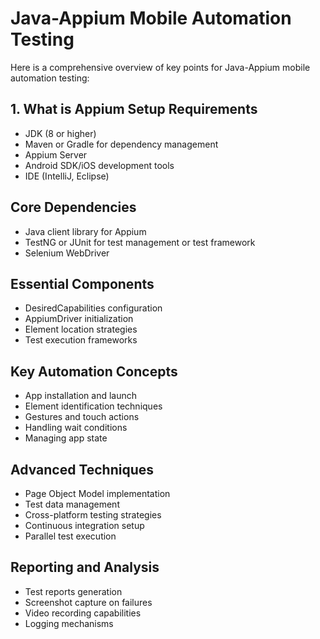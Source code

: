 # Java-Appium Mobile Automation Testing
Here is a comprehensive overview of key points for Java-Appium mobile automation testing:

## 1. What is Appium Setup Requirements
- JDK (8 or higher)
- Maven or Gradle for dependency management
- Appium Server
- Android SDK/iOS development tools
- IDE (IntelliJ, Eclipse)

## Core Dependencies
- Java client library for Appium
- TestNG or JUnit for test management or test framework
- Selenium WebDriver

## Essential Components
- DesiredCapabilities configuration
- AppiumDriver initialization
- Element location strategies
- Test execution frameworks

## Key Automation Concepts
- App installation and launch
- Element identification techniques
- Gestures and touch actions
- Handling wait conditions
- Managing app state

## Advanced Techniques
- Page Object Model implementation
- Test data management
- Cross-platform testing strategies
- Continuous integration setup
- Parallel test execution

## Reporting and Analysis
- Test reports generation
- Screenshot capture on failures
- Video recording capabilities
- Logging mechanisms
